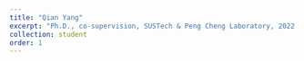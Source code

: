```yaml
---
title: "Qian Yang"
excerpt: "Ph.D., co-supervision, SUSTech & Peng Cheng Laboratory, 2022.09-"
collection: student
order: 1
---
```

